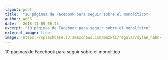 ```yaml
---
layout: post
title:  "10 páginas de Facebook para seguir sobre el monolítico"
author: AdES
date:   2018-11-09 06:45
excerpt: "10 páginas de Facebook para seguir sobre el monolítico"
external_image: true
image:  https://splashbase.s3.amazonaws.com/mazwai/regular/dylan_hahn--resolve_conference_opener_2013.webm%3F1402541531
---
```

10 páginas de Facebook para seguir sobre el monolítico